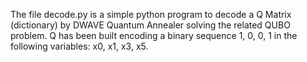 The file decode.py is a simple python program to decode a Q Matrix (dictionary) by DWAVE Quantum Annealer solving the related QUBO problem.
Q has been built encoding a binary sequence 1, 0, 0, 1 in the following variables: x0, x1, x3, x5.
